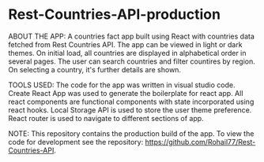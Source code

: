 # Rest-Countries-API-production
ABOUT THE APP:
A countries fact app built using React with countries data fetched from Rest Countries API. 
The app can be viewed in light or dark themes.
On initial load, all countries are displayed in alphabetical order in several pages. 
The user can search countries and filter countires by region. 
On selecting a country, it's further details are shown.

TOOLS USED:
The code for the app was written in visual studio code. 
Create React App was used to generate the boilerplate for react app.
All react components are functional components with state incorporated using react hooks.
Local Storage API is used to store the user theme preference. 
React router is used to navigate to different sections of app.

NOTE:
This repository contains the production build of the app. To view the code for development see the repository:
https://github.com/Rohail77/Rest-Countries-API.

